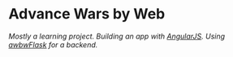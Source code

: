 # Advance Wars by Web

*Mostly a learning project. Building an app with [AngularJS](https://angularjs.org/). Using [awbwFlask](https://github.com/amarriner/awbwFlask) for a backend.*